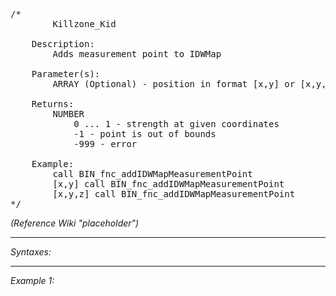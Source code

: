 <pre>/*
		Killzone_Kid

	Description:
		Adds measurement point to IDWMap

	Parameter(s):
		ARRAY (Optional) - position in format [x,y] or [x,y,z] in which case z is ignored. Default: position player

	Returns:
		NUMBER 
			0 ... 1 - strength at given coordinates 
			-1 - point is out of bounds
			-999 - error
		
	Example:
		call BIN_fnc_addIDWMapMeasurementPoint
		[x,y] call BIN_fnc_addIDWMapMeasurementPoint
		[x,y,z] call BIN_fnc_addIDWMapMeasurementPoint
*/</pre>

*(Reference Wiki "placeholder")*


---
*Syntaxes:*

<!-- [] call `BIN_fnc_addIDWMapMeasurementPoint` -->

---
*Example 1:*

<!-- 
```sqf
[] call BIN_fnc_addIDWMapMeasurementPoint;
``` -->